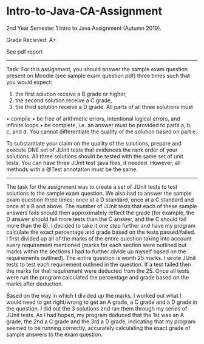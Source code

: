 # Intro-to-Java-CA-Assignment

2nd Year Semester 1 Intro to Java Assignment (Autumn 2019).

Grade Recieved: A+

See pdf report

***********

Task:
For this assignment, you should answer the sample exam question present on Moodle (see sample exam question pdf) three times such that you would expect:
1. the first solution receive a B grade or higher, 
2. the second solution receive a C grade,
3. the third solution receive a D grade.
All parts of all three solutions must


• compile
• be free of arithmetic errors, intentional logical errors, and infinite loops
• be complete, i.e. an answer must be provided to parts a, b, c, and d. You cannot differentiate the quality of the solution based on part e.


To substantiate your claim on the quality of the solutions, prepare and execute ONE set of JUnit tests that evidences the rank order of your solutions. All three solutions should be tested with the same set of unit tests.
You can have three JUnit test .java files, if needed. However, all methods with a @Test annotation must be the same.

**********

The task for the assignment was to create a set of JUnit tests to test solutions to the sample exam question. We also had to answer the sample exam question three times; once at a D standard, once at a C standard and once at a B and above. The number of JUnit tests that each of these sample answers fails should then approximately reflect the grade (for example, the D answer should fail more tests than the C answer, and the C should fail more than the B). I decided to take it one step further and have my program calculate the exact percentage and grade based on the tests passed/failed. I first divided up all of the marks of the entire question taking into account every requirement mentioned (marks for each section were outlined but marks within the sections I had to further divide up myself based on the requirements outlined). The entire question is worth 25 marks. I wrote JUnit tests to test each requirement outlined in the question. If a test failed then the marks for that requirement were deducted from the 25. Once all tests were run the program calculated the percentage and grade based on the marks after deduction. 

Based on the way in which I divided up the marks, I worked out what I would need to get right/wrong to get an A grade, a C grade and a D grade in the question. I did out the 3 solutions and ran them through my series of JUnit tests. As I had hoped, my program deduced that the 1st was an A grade, the 2nd a C grade and the 3rd a D grade, indicating that my program seemed to be running correctly, accurately calculating the exact grade of sample answers to the exam question.
